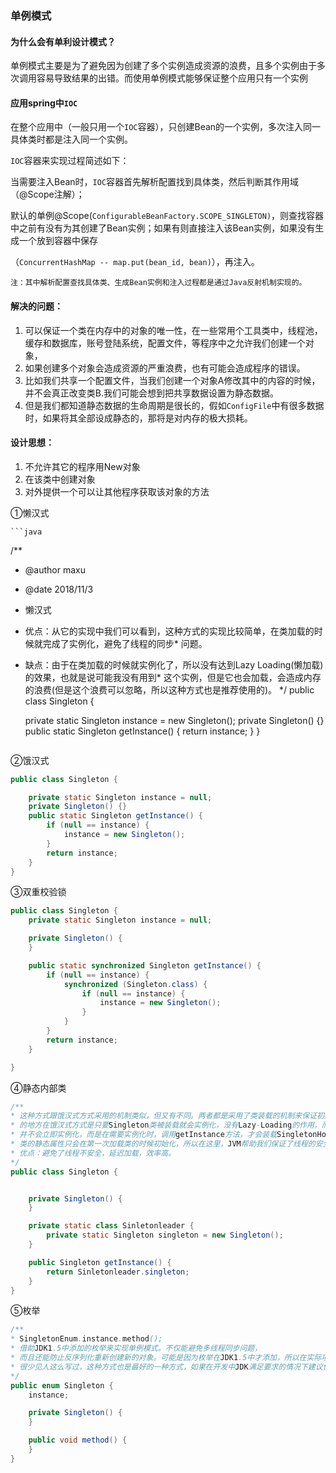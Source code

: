 ### 单例模式

#### 为什么会有单利设计模式？

单例模式主要是为了避免因为创建了多个实例造成资源的浪费，且多个实例由于多次调用容易导致结果的出错。而使用单例模式能够保证整个应用只有一个实例

#### 应用spring中`IOC`

在整个应用中（一般只用一个`IOC`容器），只创建Bean的一个实例，多次注入同一具体类时都是注入同一个实例。

`IOC`容器来实现过程简述如下：

​	当需要注入Bean时，`IOC`容器首先解析配置找到具体类，然后判断其作用域（@Scope注解）；

​	默认的单例@Scope(`ConfigurableBeanFactory.SCOPE_SINGLETON)`，则查找容器中之前有没有为其创建了Bean实例；如果有则直接注入该Bean实例，如果没有生成一个放到容器中保存

（`ConcurrentHashMap -- map.put(bean_id, bean)`），再注入。

`注：其中解析配置查找具体类、生成Bean实例和注入过程都是通过Java反射机制实现的。`

#### 解决的问题：

1. 可以保证一个类在内存中的对象的唯一性，在一些常用个工具类中，线程池，缓存和数据库，账号登陆系统，配置文件，等程序中之允许我们创建一个对象，
2. 如果创建多个对象会造成资源的严重浪费，也有可能会造成程序的错误。
3. 比如我们共享一个配置文件，当我们创建一个对象A修改其中的内容的时候，并不会真正改变类B.我们可能会想到把共享数据设置为静态数据。
4. 但是我们都知道静态数据的生命周期是很长的，假如`ConfigFile`中有很多数据时，如果将其全部设成静态的，那将是对内存的极大损耗。

#### 设计思想：

1. 不允许其它的程序用New对象
2. 在该类中创建对象
3. 对外提供一个可以让其他程序获取该对象的方法



①懒汉式

    ```java

/**
* @author maxu
* @date 2018/11/3
* 懒汉式
* 优点：从它的实现中我们可以看到，这种方式的实现比较简单，在类加载的时候就完成了实例化，避免了线程的同步*		问题。
* 缺点：由于在类加载的时候就实例化了，所以没有达到Lazy Loading(懒加载)的效果，也就是说可能我没有用到*	  这个实例，但是它也会加载，会造成内存的浪费(但是这个浪费可以忽略，所以这种方式也是推荐使用的)。
*/
public class Singleton {

    private static Singleton instance = new Singleton();
    private Singleton() {}
    public static Singleton getInstance() {
        return instance;
    }
}  
    ```

②饿汉式

```java
public class Singleton {

    private static Singleton instance = null;
    private Singleton() {}
    public static Singleton getInstance() {
        if (null == instance) {
            instance = new Singleton();
        }
        return instance;
    }
}
```

③双重校验锁

```java
public class Singleton {
    private static Singleton instance = null;

    private Singleton() {
    }

    public static synchronized Singleton getInstance() {
        if (null == instance) {
            synchronized (Singleton.class) {
                if (null == instance) {
                    instance = new Singleton();
                }
            }
        }
        return instance;
    }

}
```

④静态内部类

```java
/**
* 这种方式跟饿汉式方式采用的机制类似，但又有不同。两者都是采用了类装载的机制来保证初始化实例时只有一个线程。不同
* 的地方在饿汉式方式是只要Singleton类被装载就会实例化，没有Lazy-Loading的作用，而静态内部类方式在Singleton类被装载时
* 并不会立即实例化，而是在需要实例化时，调用getInstance方法，才会装载SingletonHolder类，从而完成Singleton的实例化。
* 类的静态属性只会在第一次加载类的时候初始化，所以在这里，JVM帮助我们保证了线程的安全性，在类进行初始化时，别的线程是无法进入的
* 优点：避免了线程不安全，延迟加载，效率高。
*/
public class Singleton {


    private Singleton() {
    }

    private static class Sinletonleader {
        private static Singleton singleton = new Singleton();
    }

    public Singleton getInstance() {
        return Sinletonleader.singleton;
    }
}
```

⑤枚举

```java
/**
* SingletonEnum.instance.method();
* 借助JDK1.5中添加的枚举来实现单例模式。不仅能避免多线程同步问题，
* 而且还能防止反序列化重新创建新的对象。可能是因为枚举在JDK1.5中才添加，所以在实际项目开发中
* 很少见人这么写过，这种方式也是最好的一种方式，如果在开发中JDK满足要求的情况下建议使用这种方式。
*/
public enum Singleton {
    instance;

    private Singleton() {
    }

    public void method() {
    }
}
```

